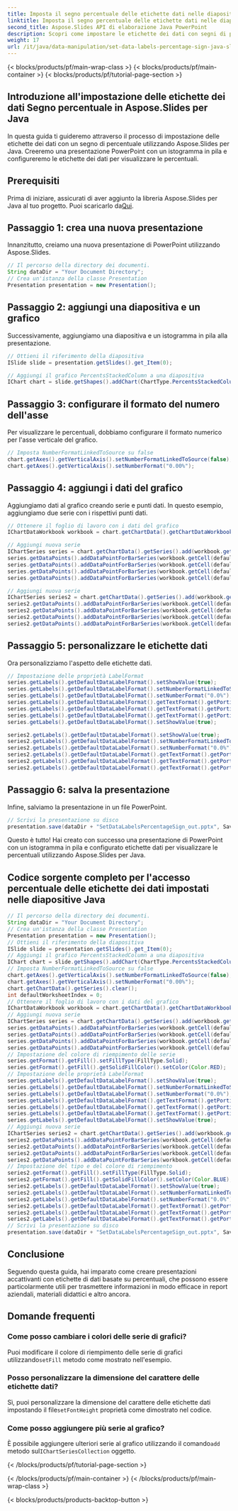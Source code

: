 ```yaml
---
title: Imposta il segno percentuale delle etichette dati nelle diapositive Java
linktitle: Imposta il segno percentuale delle etichette dati nelle diapositive Java
second_title: Aspose.Slides API di elaborazione Java PowerPoint
description: Scopri come impostare le etichette dei dati con segni di percentuale nelle presentazioni di PowerPoint utilizzando Aspose.Slides per Java. Crea grafici accattivanti con guida passo passo e codice sorgente.
weight: 17
url: /it/java/data-manipulation/set-data-labels-percentage-sign-java-slides/
---
```


{< blocks/products/pf/main-wrap-class >}
{< blocks/products/pf/main-container >}
{< blocks/products/pf/tutorial-page-section >}


## Introduzione all'impostazione delle etichette dei dati Segno percentuale in Aspose.Slides per Java

In questa guida ti guideremo attraverso il processo di impostazione delle etichette dei dati con un segno di percentuale utilizzando Aspose.Slides per Java. Creeremo una presentazione PowerPoint con un istogramma in pila e configureremo le etichette dei dati per visualizzare le percentuali.

## Prerequisiti

 Prima di iniziare, assicurati di aver aggiunto la libreria Aspose.Slides per Java al tuo progetto. Puoi scaricarlo da[Qui](https://releases.aspose.com/slides/java/).

## Passaggio 1: crea una nuova presentazione

Innanzitutto, creiamo una nuova presentazione di PowerPoint utilizzando Aspose.Slides.

```java
// Il percorso della directory dei documenti.
String dataDir = "Your Document Directory";
// Crea un'istanza della classe Presentation
Presentation presentation = new Presentation();
```

## Passaggio 2: aggiungi una diapositiva e un grafico

Successivamente, aggiungiamo una diapositiva e un istogramma in pila alla presentazione.

```java
// Ottieni il riferimento della diapositiva
ISlide slide = presentation.getSlides().get_Item(0);

// Aggiungi il grafico PercentsStackedColumn a una diapositiva
IChart chart = slide.getShapes().addChart(ChartType.PercentsStackedColumn, 20, 20, 500, 400);
```

## Passaggio 3: configurare il formato del numero dell'asse

Per visualizzare le percentuali, dobbiamo configurare il formato numerico per l'asse verticale del grafico.

```java
// Imposta NumberFormatLinkedToSource su false
chart.getAxes().getVerticalAxis().setNumberFormatLinkedToSource(false);
chart.getAxes().getVerticalAxis().setNumberFormat("0.00%");
```

## Passaggio 4: aggiungi i dati del grafico

Aggiungiamo dati al grafico creando serie e punti dati. In questo esempio, aggiungiamo due serie con i rispettivi punti dati.

```java
// Ottenere il foglio di lavoro con i dati del grafico
IChartDataWorkbook workbook = chart.getChartData().getChartDataWorkbook();

// Aggiungi nuova serie
IChartSeries series = chart.getChartData().getSeries().add(workbook.getCell(defaultWorksheetIndex, 0, 1, "Reds"), chart.getType());
series.getDataPoints().addDataPointForBarSeries(workbook.getCell(defaultWorksheetIndex, 1, 1, 0.30));
series.getDataPoints().addDataPointForBarSeries(workbook.getCell(defaultWorksheetIndex, 2, 1, 0.50));
series.getDataPoints().addDataPointForBarSeries(workbook.getCell(defaultWorksheetIndex, 3, 1, 0.80));
series.getDataPoints().addDataPointForBarSeries(workbook.getCell(defaultWorksheetIndex, 4, 1, 0.65));

// Aggiungi nuova serie
IChartSeries series2 = chart.getChartData().getSeries().add(workbook.getCell(defaultWorksheetIndex, 0, 2, "Blues"), chart.getType());
series2.getDataPoints().addDataPointForBarSeries(workbook.getCell(defaultWorksheetIndex, 1, 2, 0.70));
series2.getDataPoints().addDataPointForBarSeries(workbook.getCell(defaultWorksheetIndex, 2, 2, 0.50));
series2.getDataPoints().addDataPointForBarSeries(workbook.getCell(defaultWorksheetIndex, 3, 2, 0.20));
series2.getDataPoints().addDataPointForBarSeries(workbook.getCell(defaultWorksheetIndex, 4, 2, 0.35));
```

## Passaggio 5: personalizzare le etichette dati

Ora personalizziamo l'aspetto delle etichette dati.

```java
// Impostazione delle proprietà LabelFormat
series.getLabels().getDefaultDataLabelFormat().setShowValue(true);
series.getLabels().getDefaultDataLabelFormat().setNumberFormatLinkedToSource(false);
series.getLabels().getDefaultDataLabelFormat().setNumberFormat("0.0%");
series.getLabels().getDefaultDataLabelFormat().getTextFormat().getPortionFormat().setFontHeight(10);
series.getLabels().getDefaultDataLabelFormat().getTextFormat().getPortionFormat().getFillFormat().setFillType(FillType.Solid);
series.getLabels().getDefaultDataLabelFormat().getTextFormat().getPortionFormat().getFillFormat().getSolidFillColor().setColor(Color.WHITE);
series.getLabels().getDefaultDataLabelFormat().setShowValue(true);

series2.getLabels().getDefaultDataLabelFormat().setShowValue(true);
series2.getLabels().getDefaultDataLabelFormat().setNumberFormatLinkedToSource(false);
series2.getLabels().getDefaultDataLabelFormat().setNumberFormat("0.0%");
series2.getLabels().getDefaultDataLabelFormat().getTextFormat().getPortionFormat().setFontHeight(10);
series2.getLabels().getDefaultDataLabelFormat().getTextFormat().getPortionFormat().getFillFormat().setFillType(FillType.Solid);
series2.getLabels().getDefaultDataLabelFormat().getTextFormat().getPortionFormat().getFillFormat().getSolidFillColor().setColor(Color.WHITE);
```

## Passaggio 6: salva la presentazione

Infine, salviamo la presentazione in un file PowerPoint.

```java
// Scrivi la presentazione su disco
presentation.save(dataDir + "SetDataLabelsPercentageSign_out.pptx", SaveFormat.Pptx);
```

Questo è tutto! Hai creato con successo una presentazione di PowerPoint con un istogramma in pila e configurato etichette dati per visualizzare le percentuali utilizzando Aspose.Slides per Java.

## Codice sorgente completo per l'accesso percentuale delle etichette dei dati impostati nelle diapositive Java

```java
// Il percorso della directory dei documenti.
String dataDir = "Your Document Directory";
// Crea un'istanza della classe Presentation
Presentation presentation = new Presentation();
// Ottieni il riferimento della diapositiva
ISlide slide = presentation.getSlides().get_Item(0);
// Aggiungi il grafico PercentsStackedColumn a una diapositiva
IChart chart = slide.getShapes().addChart(ChartType.PercentsStackedColumn, 20, 20, 500, 400);
// Imposta NumberFormatLinkedToSource su false
chart.getAxes().getVerticalAxis().setNumberFormatLinkedToSource(false);
chart.getAxes().getVerticalAxis().setNumberFormat("0.00%");
chart.getChartData().getSeries().clear();
int defaultWorksheetIndex = 0;
// Ottenere il foglio di lavoro con i dati del grafico
IChartDataWorkbook workbook = chart.getChartData().getChartDataWorkbook();
// Aggiungi nuova serie
IChartSeries series = chart.getChartData().getSeries().add(workbook.getCell(defaultWorksheetIndex, 0, 1, "Reds"), chart.getType());
series.getDataPoints().addDataPointForBarSeries(workbook.getCell(defaultWorksheetIndex, 1, 1, 0.30));
series.getDataPoints().addDataPointForBarSeries(workbook.getCell(defaultWorksheetIndex, 2, 1, 0.50));
series.getDataPoints().addDataPointForBarSeries(workbook.getCell(defaultWorksheetIndex, 3, 1, 0.80));
series.getDataPoints().addDataPointForBarSeries(workbook.getCell(defaultWorksheetIndex, 4, 1, 0.65));
// Impostazione del colore di riempimento delle serie
series.getFormat().getFill().setFillType(FillType.Solid);
series.getFormat().getFill().getSolidFillColor().setColor(Color.RED);
// Impostazione delle proprietà LabelFormat
series.getLabels().getDefaultDataLabelFormat().setShowValue(true);
series.getLabels().getDefaultDataLabelFormat().setNumberFormatLinkedToSource(false);
series.getLabels().getDefaultDataLabelFormat().setNumberFormat("0.0%");
series.getLabels().getDefaultDataLabelFormat().getTextFormat().getPortionFormat().setFontHeight(10);
series.getLabels().getDefaultDataLabelFormat().getTextFormat().getPortionFormat().getFillFormat().setFillType(FillType.Solid);
series.getLabels().getDefaultDataLabelFormat().getTextFormat().getPortionFormat().getFillFormat().getSolidFillColor().setColor(Color.WHITE);
series.getLabels().getDefaultDataLabelFormat().setShowValue(true);
// Aggiungi nuova serie
IChartSeries series2 = chart.getChartData().getSeries().add(workbook.getCell(defaultWorksheetIndex, 0, 2, "Blues"), chart.getType());
series2.getDataPoints().addDataPointForBarSeries(workbook.getCell(defaultWorksheetIndex, 1, 2, 0.70));
series2.getDataPoints().addDataPointForBarSeries(workbook.getCell(defaultWorksheetIndex, 2, 2, 0.50));
series2.getDataPoints().addDataPointForBarSeries(workbook.getCell(defaultWorksheetIndex, 3, 2, 0.20));
series2.getDataPoints().addDataPointForBarSeries(workbook.getCell(defaultWorksheetIndex, 4, 2, 0.35));
// Impostazione del tipo e del colore di riempimento
series2.getFormat().getFill().setFillType(FillType.Solid);
series2.getFormat().getFill().getSolidFillColor().setColor(Color.BLUE);
series2.getLabels().getDefaultDataLabelFormat().setShowValue(true);
series2.getLabels().getDefaultDataLabelFormat().setNumberFormatLinkedToSource(false);
series2.getLabels().getDefaultDataLabelFormat().setNumberFormat("0.0%");
series2.getLabels().getDefaultDataLabelFormat().getTextFormat().getPortionFormat().setFontHeight(10);
series2.getLabels().getDefaultDataLabelFormat().getTextFormat().getPortionFormat().getFillFormat().setFillType(FillType.Solid);
series2.getLabels().getDefaultDataLabelFormat().getTextFormat().getPortionFormat().getFillFormat().getSolidFillColor().setColor(Color.WHITE);
// Scrivi la presentazione su disco
presentation.save(dataDir + "SetDataLabelsPercentageSign_out.pptx", SaveFormat.Pptx);
```

## Conclusione

Seguendo questa guida, hai imparato come creare presentazioni accattivanti con etichette di dati basate su percentuali, che possono essere particolarmente utili per trasmettere informazioni in modo efficace in report aziendali, materiali didattici e altro ancora.

## Domande frequenti

### Come posso cambiare i colori delle serie di grafici?

 Puoi modificare il colore di riempimento delle serie di grafici utilizzando`setFill` metodo come mostrato nell'esempio.

### Posso personalizzare la dimensione del carattere delle etichette dati?

Sì, puoi personalizzare la dimensione del carattere delle etichette dati impostando il file`setFontHeight` proprietà come dimostrato nel codice.

### Come posso aggiungere più serie al grafico?

 È possibile aggiungere ulteriori serie al grafico utilizzando il comando`add` metodo sul`IChartSeriesCollection` oggetto.

{< /blocks/products/pf/tutorial-page-section >}

{< /blocks/products/pf/main-container >}
{< /blocks/products/pf/main-wrap-class >}

{< blocks/products/products-backtop-button >}

